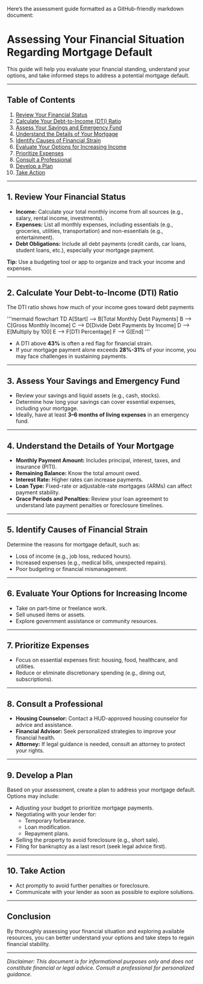 Here’s the assessment guide formatted as a GitHub-friendly markdown document:

# Assessing Your Financial Situation Regarding Mortgage Default

This guide will help you evaluate your financial standing, understand your options, and take informed steps to address a potential mortgage default.

---

## Table of Contents
1. [Review Your Financial Status](#1-review-your-financial-status)
2. [Calculate Your Debt-to-Income (DTI) Ratio](#2-calculate-your-debt-to-income-dti-ratio)
3. [Assess Your Savings and Emergency Fund](#3-assess-your-savings-and-emergency-fund)
4. [Understand the Details of Your Mortgage](#4-understand-the-details-of-your-mortgage)
5. [Identify Causes of Financial Strain](#5-identify-causes-of-financial-strain)
6. [Evaluate Your Options for Increasing Income](#6-evaluate-your-options-for-increasing-income)
7. [Prioritize Expenses](#7-prioritize-expenses)
8. [Consult a Professional](#8-consult-a-professional)
9. [Develop a Plan](#9-develop-a-plan)
10. [Take Action](#10-take-action)

---

## 1. Review Your Financial Status
- **Income:** Calculate your total monthly income from all sources (e.g., salary, rental income, investments).
- **Expenses:** List all monthly expenses, including essentials (e.g., groceries, utilities, transportation) and non-essentials (e.g., entertainment).
- **Debt Obligations:** Include all debt payments (credit cards, car loans, student loans, etc.), especially your mortgage payment.

**Tip:** Use a budgeting tool or app to organize and track your income and expenses.

---

## 2. Calculate Your Debt-to-Income (DTI) Ratio
The DTI ratio shows how much of your income goes toward debt payments

'''mermaid
flowchart TD
    A[Start] --> B[Total Monthly Debt Payments]
    B --> C[Gross Monthly Income]
    C --> D[Divide Debt Payments by Income]
    D --> E[Multiply by 100]
    E --> F[DTI Percentage]
    F --> G[End]
'''

- A DTI above **43%** is often a red flag for financial strain.
- If your mortgage payment alone exceeds **28%-31%** of your income, you may face challenges in sustaining payments.

---

## 3. Assess Your Savings and Emergency Fund
- Review your savings and liquid assets (e.g., cash, stocks).
- Determine how long your savings can cover essential expenses, including your mortgage.
- Ideally, have at least **3–6 months of living expenses** in an emergency fund.

---

## 4. Understand the Details of Your Mortgage
- **Monthly Payment Amount:** Includes principal, interest, taxes, and insurance (PITI).
- **Remaining Balance:** Know the total amount owed.
- **Interest Rate:** Higher rates can increase payments.
- **Loan Type:** Fixed-rate or adjustable-rate mortgages (ARMs) can affect payment stability.
- **Grace Periods and Penalties:** Review your loan agreement to understand late payment penalties or foreclosure timelines.

---

## 5. Identify Causes of Financial Strain
Determine the reasons for mortgage default, such as:
- Loss of income (e.g., job loss, reduced hours).
- Increased expenses (e.g., medical bills, unexpected repairs).
- Poor budgeting or financial mismanagement.

---

## 6. Evaluate Your Options for Increasing Income
- Take on part-time or freelance work.
- Sell unused items or assets.
- Explore government assistance or community resources.

---

## 7. Prioritize Expenses
- Focus on essential expenses first: housing, food, healthcare, and utilities.
- Reduce or eliminate discretionary spending (e.g., dining out, subscriptions).

---

## 8. Consult a Professional
- **Housing Counselor:** Contact a HUD-approved housing counselor for advice and assistance.
- **Financial Advisor:** Seek personalized strategies to improve your financial health.
- **Attorney:** If legal guidance is needed, consult an attorney to protect your rights.

---

## 9. Develop a Plan
Based on your assessment, create a plan to address your mortgage default. Options may include:
- Adjusting your budget to prioritize mortgage payments.
- Negotiating with your lender for:
  - Temporary forbearance.
  - Loan modification.
  - Repayment plans.
- Selling the property to avoid foreclosure (e.g., short sale).
- Filing for bankruptcy as a last resort (seek legal advice first).

---

## 10. Take Action
- Act promptly to avoid further penalties or foreclosure.
- Communicate with your lender as soon as possible to explore solutions.

---

## Conclusion
By thoroughly assessing your financial situation and exploring available resources, you can better understand your options and take steps to regain financial stability.

---

_Disclaimer: This document is for informational purposes only and does not constitute financial or legal advice. Consult a professional for personalized guidance._
